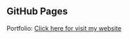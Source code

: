 ## GitHub Pages

Portfolio:
[Click here for visit my website](https://nikhil1qwer.github.io./Portfolio/)
